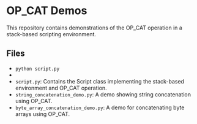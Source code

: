 
# OP_CAT Demos

This repository contains demonstrations of the OP_CAT operation in a stack-based scripting environment.

## Files
- `python script.py`
- 
- `script.py`: Contains the Script class implementing the stack-based environment and OP_CAT operation.
- `string_concatenation_demo.py`: A demo showing string concatenation using OP_CAT.
- `byte_array_concatenation_demo.py`: A demo for concatenating byte arrays using OP_CAT.
